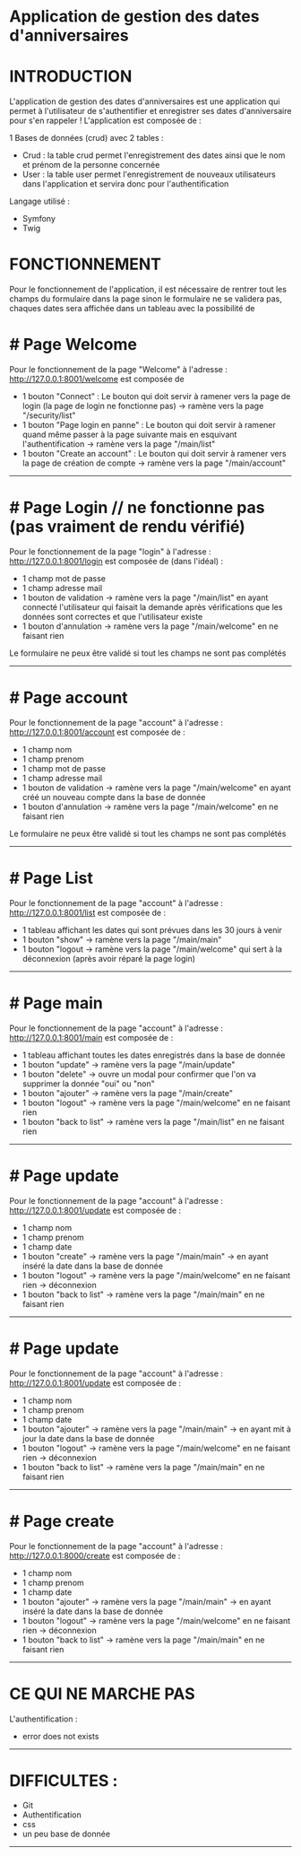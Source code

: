 ﻿# Application de gestion des dates d'anniversaires
# INTRODUCTION
L'application de gestion des dates d'anniversaires est une application qui permet à l'utilisateur de s'authentifier et enregistrer ses dates d'anniversaire pour s'en rappeler ! L'application est composée de :

 1 Bases de données (crud) avec 2 tables :
- Crud : la table crud permet l'enregistrement des dates ainsi que le nom et prénom de la personne concernée
- User : la table user permet l'enregistrement de nouveaux utilisateurs dans l'application et servira donc pour l'authentification

 Langage utilisé :
- Symfony
- Twig

# FONCTIONNEMENT

Pour le fonctionnement de l'application, il est nécessaire de rentrer tout les champs du formulaire dans la page sinon le formulaire ne se validera pas, chaques dates sera affichée dans un tableau avec la possibilité de 

#    # Page Welcome

Pour le fonctionnement de la page "Welcome" à l'adresse : http://127.0.0.1:8001/welcome est composée de
- 1 bouton "Connect" : Le bouton qui doit servir à ramener vers la page de login (la page de login ne fonctionne pas) -> ramène vers la page "/security/list"
- 1 bouton "Page login en panne" : Le bouton qui doit servir à ramener quand même passer à la page suivante mais en esquivant l'authentification -> ramène vers la page "/main/list"
- 1 bouton "Create an account" : Le bouton qui doit servir à ramener vers la page de création de compte -> ramène vers la page "/main/account"

 *************************************************************************************************************************************************
#    # Page Login // ne fonctionne pas (pas vraiment de rendu vérifié)
 
Pour le fonctionnement de la page "login" à l'adresse : http://127.0.0.1:8001/login est composée de (dans l'idéal) :

- 1 champ mot de passe
- 1 champ adresse mail
- 1 bouton de validation -> ramène vers la page "/main/list" en ayant connecté l'utilisateur qui faisait la demande après vérifications que les données sont correctes et que l'utilisateur existe
- 1 bouton d'annulation -> ramène vers la page "/main/welcome" en ne faisant rien 

Le formulaire ne peux être validé si tout les champs ne sont pas complétés

********************************************************************************************************************
#    # Page account

Pour le fonctionnement de la page "account" à l'adresse : http://127.0.0.1:8001/account est composée de :

- 1 champ nom
- 1 champ prenom
- 1 champ mot de passe
- 1 champ adresse mail
- 1 bouton de validation -> ramène vers la page "/main/welcome" en ayant créé un nouveau compte dans la base de donnée
- 1 bouton d'annulation -> ramène vers la page "/main/welcome" en ne faisant rien
 
Le formulaire ne peux être validé si tout les champs ne sont pas complétés

******************************************************************************************
#    # Page List

Pour le fonctionnement de la page "account" à l'adresse : http://127.0.0.1:8001/list est composée de :

- 1 tableau affichant les dates qui sont prévues dans les 30 jours à venir
- 1 bouton "show" -> ramène vers la page "/main/main"
- 1 bouton "logout -> ramène vers la page "/main/welcome" qui sert à la déconnexion (après avoir réparé la page login)

********************************************************************************************************************
#    # Page main

Pour le fonctionnement de la page "account" à l'adresse : http://127.0.0.1:8001/main est composée de :

- 1 tableau affichant toutes les dates enregistrés dans la base de donnée
- 1 bouton "update" -> ramène vers la page "/main/update"
- 1 bouton "delete" -> ouvre un modal pour confirmer que l'on va supprimer la donnée "oui" ou "non"
- 1 bouton "ajouter" -> ramène vers la page "/main/create" 
- 1 bouton "logout" -> ramène vers la page "/main/welcome" en ne faisant rien
- 1 bouton "back to list" -> ramène vers la page "/main/list" en ne faisant rien

********************************************************************************************************************
#    # Page update

Pour le fonctionnement de la page "account" à l'adresse : http://127.0.0.1:8001/update est composée de :

- 1 champ nom
- 1 champ prenom
- 1 champ date
- 1 bouton "create" -> ramène vers la page "/main/main" -> en ayant inséré la date dans la base de donnée
- 1 bouton "logout" -> ramène vers la page "/main/welcome" en ne faisant rien -> déconnexion
- 1 bouton "back to list" -> ramène vers la page "/main/main" en ne faisant rien

********************************************************************************************************************
#    # Page update

Pour le fonctionnement de la page "account" à l'adresse : http://127.0.0.1:8001/update est composée de :

- 1 champ nom
- 1 champ prenom
- 1 champ date
- 1 bouton "ajouter" -> ramène vers la page "/main/main" -> en ayant mit à jour la date dans la base de donnée
- 1 bouton "logout" -> ramène vers la page "/main/welcome" en ne faisant rien -> déconnexion
- 1 bouton "back to list" -> ramène vers la page "/main/main" en ne faisant rien

********************************************************************************************************************
#    # Page create

Pour le fonctionnement de la page "account" à l'adresse : http://127.0.0.1:8000/create est composée de :

- 1 champ nom
- 1 champ prenom
- 1 champ date
- 1 bouton "ajouter" -> ramène vers la page "/main/main" -> en ayant inséré la date dans la base de donnée
- 1 bouton "logout" -> ramène vers la page "/main/welcome" en ne faisant rien -> déconnexion
- 1 bouton "back to list" -> ramène vers la page "/main/main" en ne faisant rien

**********************************************************************

# CE QUI NE MARCHE PAS

L'authentification :

- error does not exists

******************************************************

# DIFFICULTES :

- Git
- Authentification
- css
- un peu base de donnée

******************************************



